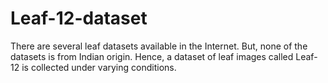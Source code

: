 # Leaf-12-dataset
There are several leaf datasets available in the Internet. But, none of the datasets is from Indian origin. Hence, a dataset of leaf images called Leaf-12 is collected under varying conditions. 
